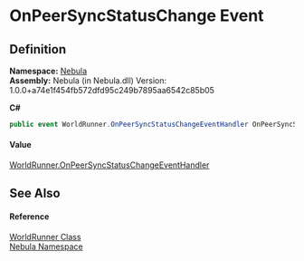# OnPeerSyncStatusChange Event




## Definition
**Namespace:** <a href="N_Nebula">Nebula</a>  
**Assembly:** Nebula (in Nebula.dll) Version: 1.0.0+a74e1f454fb572dfd95c249b7895aa6542c85b05

**C#**
``` C#
public event WorldRunner.OnPeerSyncStatusChangeEventHandler OnPeerSyncStatusChange
```



#### Value
<a href="T_Nebula_WorldRunner_OnPeerSyncStatusChangeEventHandler">WorldRunner.OnPeerSyncStatusChangeEventHandler</a>

## See Also


#### Reference
<a href="T_Nebula_WorldRunner">WorldRunner Class</a>  
<a href="N_Nebula">Nebula Namespace</a>  
